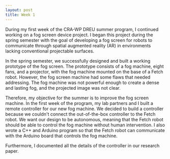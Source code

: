 ```yaml
---
layout: post
title: Week 1
---
```


During my first week of the CRA-WP DREU summer program, I continued working on a fog screen device project. I began this project during the spring semester with the goal of developing a fog screen for robots to communicate through spatial augmented reality (AR) in environments lacking conventional projectable surfaces.

In the spring semester, we successfully designed and built a working prototype of the fog screen. The prototype consists of a fog machine, eight fans, and a projector, with the fog machine mounted on the base of a Fetch robot. However, the fog screen machine had some flaws that needed addressing. The fog machine was not powerful enough to create a dense and lasting fog, and the projected image was not clear.

Therefore, my objective for the summer is to improve the fog screen machine. In the first week of the program, my lab partners and I built a remote controller for our new fog machine. We decided to build a controller because we couldn't connect the out-of-the-box controller to the Fetch robot. We want our design to be autonomous, meaning that the Fetch robot should be able to control the fog machine without human intervention. I also wrote a C++ and Arduino program so that the Fetch robot can communicate with the Arduino board that controls the fog machine.

Furthermore, I documented all the details of the controller in our research paper.